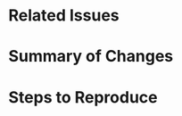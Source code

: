 # Related Issues
<!-- Issue(s) that this PR will resolve, e.g. "resolves <issue link here>". -->

# Summary of Changes
<!-- A summary or description of changes made in this PR. -->

# Steps to Reproduce
<!-- List the steps needed for the reviewer to produce your PR changes.
     If possible, also include screenshots to illustrate your new feature or fix. -->
